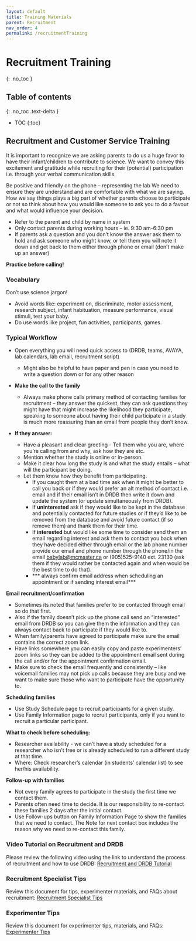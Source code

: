 ```yaml
---
layout: default
title: Training Materials
parent: Recruitment
nav_order: 4
permalink: /recruitmentTraining
---
```



# Recruitment Training
{: .no_toc }

## Table of contents
{: .no_toc .text-delta }

* TOC
{:toc}


## Recruitment and Customer Service Training
It is important to recognize we are asking parents to do us a huge favor to have their infant/children to contribute to science. We want to convey this excitement and gratitude while recruiting for their (potential) participation i.e. through your verbal communication skills.

Be positive and friendly on the phone – representing the lab We need to ensure they are understand and are comfortable with what we are saying. How we say things plays a big part of whether parents choose to participate or not so think about how you would like someone to ask you to do a favour and what would influence your decision. 

- Refer to the parent and child by name in system
- Only contact parents during working hours – ie. 9:30 am-6:30 pm
- If parents ask a question and you don’t know the answer ask them to hold and ask someone who might know, or tell them you will note it down and get back to them either through phone or email (don’t make up an answer)

**Practice before calling!**

### Vocabulary
Don’t use science jargon!
- Avoid words like: experiment on, discriminate, motor assessment, research subject, infant habituation, measure performance, visual stimuli, test your baby.
- Do use words like project, fun activities, participants, games.

### Typical Workflow
- Open everything you will need quick access to (DRDB, teams, AVAYA, lab calendars, lab email, recruitment script)
	- Might also be helpful to have paper and pen in case you need to write a question down or for any other reason

- **Make the call to the family**
	- Always make phone calls primary method of contacting families for recruitment – they answer the quickest, they can ask questions they might have that might increase the likelihood they participate, speaking to someone about having their child participate in a study is much more reassuring than an email from people they don’t know.

- **If they answer:**
	- Have a pleasant and clear greeting - Tell them who you are, where you’re calling from and why, ask how they are etc.
	- Mention whether the study is online or in-person.
	- Make it clear how long the study is and what the study entails – what will the participant be doing.
	- Let them know how they benefit from participating.
		 - If you caught them at a bad time ask when it might be better to call you back or if they would prefer an alt method of contact i.e. email and if their email isn’t in DRDB then write it down and update the system (or update simultaneously from DRDB).
		 - If **uninterested** ask if they would like to be kept in the database and potentially contacted for future studies or if they’d like to be removed from the database and avoid future contact (if so remove them) and thank them for their time.
		- If **interested** but would like some time to consider send them an email regarding interest and ask them to contact you back when they have decided either through email or the lab phone number provide our email and phone number through the phone/in the email babylab@mcmaster.ca or (905)525-9140 ext. 23130 (ask them if they would rather be contacted again and when would be the best time to do that).
        - *** always confirm email address when scheduling an appointment or if sending interest email***

**Email recruitment/confirmation**
- Sometimes its noted that families prefer to be contacted through email so do that first.
- Also if the family doesn’t pick up the phone call send an “interested” email from DRDB so you can give them the information and they can always contact back to participate if they would like to.
- When family/parents have agreed to participate make sure the email contains the correct zoom link.
- Have links somewhere you can easily copy and paste experimenters’ zoom links so they can be added to the appointment email sent during the call and/or for the appointment confirmation email.
- Make sure to check the email frequently and consistently – like voicemail families may not pick up calls because they are busy and we want to make sure those who want to participate have the opportunity to.

**Scheduling families**
- Use Study Schedule page to recruit participants for a given study.
- Use Family Information page to recruit participants, only if you want to recruit a particular participant.

**What to check before scheduling:**
- Researcher availability - we can’t have a study scheduled for a researcher who isn’t free or is already scheduled to run a different study at that time.
- Where: Check researcher’s calendar (in students’ calendar list) to see her/his availability.

**Follow-up with families**
- Not every family agrees to participate in the study the first time we contact them.
- Parents often need time to decide. It is our responsibility to re-contact these families 2 days after the initial contact.
- Use Follow-ups button on Family Information Page to show the families that we need to contact. The Note for next contact box includes the reason why we need to re-contact this family.

### Video Tutorial on Recruitment and DRDB

Please review the following video using the link to understand the process of recruitment and how to use DRDB: [Recruitment and DRDB Tutorial](https://mcmasteru365.sharepoint.com/sites/labtest/Shared%20Documents/Forms/AllItems.aspx?id=%2Fsites%2Flabtest%2FShared%20Documents%2FTraining%2FRecordings%2FRecruitment%20%26%20DRDB%20Training%2D20220525%5F180343%2DMeeting%20Recording%2Emp4&parent=%2Fsites%2Flabtest%2FShared%20Documents%2FTraining%2FRecordings)

### Recruitment Specialist Tips
Review this document for tips, experimenter materials, and FAQs about recruitment: [Recruitment Specialist Tips](https://mcmasteru365.sharepoint.com/sites/labtest/Shared%20Documents/Forms/AllItems.aspx?id=%2Fsites%2Flabtest%2FShared%20Documents%2FRecruitment%2DSpecialist%2DTips%2Epdf&parent=%2Fsites%2Flabtest%2FShared%20Documents)

### Experimenter Tips
Review this document for experimenter tips, materials, and FAQs: [Experimenter Tips](https://mcmasteru365.sharepoint.com/sites/labtest/Shared%20Documents/Forms/AllItems.aspx?id=%2Fsites%2Flabtest%2FShared%20Documents%2FExperimenter%2DTips%2Epdf&parent=%2Fsites%2Flabtest%2FShared%20Documents)
